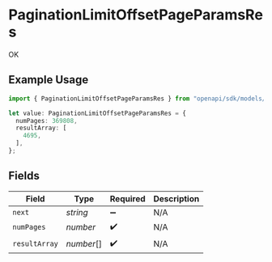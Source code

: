 # PaginationLimitOffsetPageParamsRes

OK

## Example Usage

```typescript
import { PaginationLimitOffsetPageParamsRes } from "openapi/sdk/models/operations";

let value: PaginationLimitOffsetPageParamsRes = {
  numPages: 369808,
  resultArray: [
    4695,
  ],
};
```

## Fields

| Field              | Type               | Required           | Description        |
| ------------------ | ------------------ | ------------------ | ------------------ |
| `next`             | *string*           | :heavy_minus_sign: | N/A                |
| `numPages`         | *number*           | :heavy_check_mark: | N/A                |
| `resultArray`      | *number*[]         | :heavy_check_mark: | N/A                |